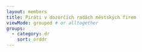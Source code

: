 ```yaml
---
layout: members
title: Piráti v dozorčích radách městských firem
viewMode: grouped # or alltogether
groups:
  - category: dr
    sort: orddr
---
```

